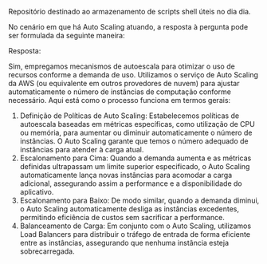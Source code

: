 Repositório destinado ao armazenamento de scripts shell úteis no dia dia.


No cenário em que há Auto Scaling atuando, a resposta à pergunta pode ser formulada da seguinte maneira:

Resposta:

Sim, empregamos mecanismos de autoescala para otimizar o uso de recursos conforme a demanda de uso. Utilizamos o serviço de Auto Scaling da AWS (ou equivalente em outros provedores de nuvem) para ajustar automaticamente o número de instâncias de computação conforme necessário. Aqui está como o processo funciona em termos gerais:

1. Definição de Políticas de Auto Scaling:
Estabelecemos políticas de autoescala baseadas em métricas específicas, como utilização de CPU ou memória, para aumentar ou diminuir automaticamente o número de instâncias. O Auto Scaling garante que temos o número adequado de instâncias para atender à carga atual.
2. Escalonamento para Cima:
Quando a demanda aumenta e as métricas definidas ultrapassam um limite superior especificado, o Auto Scaling automaticamente lança novas instâncias para acomodar a carga adicional, assegurando assim a performance e a disponibilidade do aplicativo.
3. Escalonamento para Baixo:
De modo similar, quando a demanda diminui, o Auto Scaling automaticamente desliga as instâncias excedentes, permitindo eficiência de custos sem sacrificar a performance.
4. Balanceamento de Carga:
Em conjunto com o Auto Scaling, utilizamos Load Balancers para distribuir o tráfego de entrada de forma eficiente entre as instâncias, assegurando que nenhuma instância esteja sobrecarregada.
